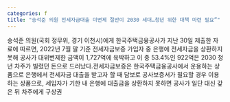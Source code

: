 ```yaml
---
categories: f
title: "송석준 의원 전세자금대출 미변제 절반이 2030 세대…청년 위한 대책 마련 필요”"
---
```

송석준 의원(국회 정무위, 경기 이천시)에게 한국주택금융공사가 지난 30일 제출한 자료에 따르면, 2022년 7월 말 기준 전세자금보증 가입자 중 은행에 전세자금을 상환하지 못해 공사가 대위변제한 금액이 1,727억에 육박하고 이 중 53.4%인 922억은 2030 청년 차주가 빌렸던 돈으로 드러났다.전세자금보증은 한국주택금융공사에서 운용하는 상품으로 은행에서 전세자금 대출을 받고자 할 때 담보로 공사보증서가 필요할 경우 이용하는 상품으로, 세입자가 기한 내 은행에 대출금을 상환하지 못하면 공사가 일단 대신 갚은 뒤 차주에게 구상권